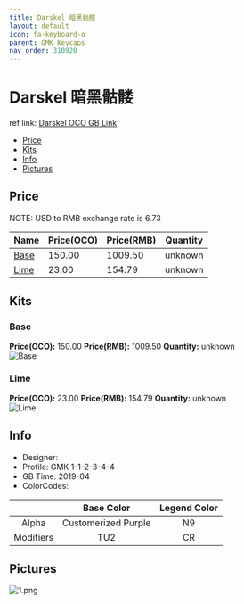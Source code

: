 ```yaml
---
title: Darskel 暗黑骷髅
layout: default
icon: fa-keyboard-o
parent: GMK Keycaps
nav_order: 310920
---
```


# Darskel 暗黑骷髅

ref link: [Darskel OCO GB Link](https://www.originativeco.com/products/darskel)

* [Price](#price)
* [Kits](#kits)
* [Info](#info)
* [Pictures](#pictures)


## Price  
NOTE: USD to RMB exchange rate is 6.73

| Name          | Price(OCO)    |  Price(RMB) | Quantity |
| ------------- | ------------ |  ---------- | -------- |
|[Base](#base)|150.00|1009.50|unknown|
|[Lime](#lime)|23.00|154.79|unknown|


## Kits
### Base
**Price(OCO):** 150.00    **Price(RMB):** 1009.50    **Quantity:** unknown  
<img src="{{ 'assets/images/gmk-keycaps/darskel/kits_pics/base.png' | relative_url }}" alt="Base" class="image featured">

### Lime
**Price(OCO):** 23.00    **Price(RMB):** 154.79    **Quantity:** unknown  
<img src="{{ 'assets/images/gmk-keycaps/darskel/kits_pics/lime.png' | relative_url }}" alt="Lime" class="image featured">


## Info
* Designer: 
* Profile: GMK 1-1-2-3-4-4
* GB Time: 2019-04
* ColorCodes: 

| |Base Color     | Legend Color
| :-------------: | :-------------: | :------------:
|Alpha|Customerized Purple|N9
|Modifiers|TU2|CR


## Pictures
<img src="{{ 'assets/images/gmk-keycaps/darskel/rendering_pics/1.png' | relative_url }}" alt="1.png" class="image featured">

